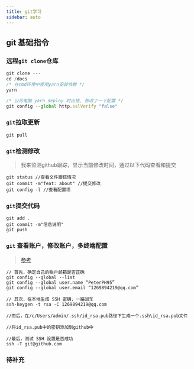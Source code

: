 ```yaml
---
title: git学习
sidebar: auto
---
```


## git 基础指令


### 远程`git clone`仓库
```js
git clone ---
cd /docs
/* 在cmd环境中使用yarn安装依赖 */
yarn

/* 公司电脑 yarn deploy 时出错, 修改了一下配置 */
git config --global http.sslVerify "false"
```

### `git`拉取更新
```git
git pull
```
### `git`检测修改
> 我来监测github跟踪，显示当前修改时间，通过以下代码查看和提交
```git
git status //查看文件跟踪情况
git commit -m"feat: about" //提交修改
git config -l //查看配置项
```

### `git`提交代码
```
git add .
git commit -m"信息说明"
git push
```

### `git` 查看账户，修改账户，多终端配置
> [参考](https://blog.csdn.net/helloasimo/article/details/123778112?ops_request_misc=%257B%2522request%255Fid%2522%253A%2522166374032816781432996870%2522%252C%2522scm%2522%253A%252220140713.130102334..%2522%257D&request_id=166374032816781432996870&biz_id=0&utm_medium=distribute.pc_search_result.none-task-blog-2~all~top_click~default-1-123778112-null-null.142^v48^pc_rank_34_queryrelevant25,201^v3^control_1&utm_term=git%40github.com%3A%20Permission%20denied%20%28publickey%29.&spm=1018.2226.3001.4187)

```git
// 首先，确定自己的账户邮箱是否正确
git config --global --list
git config --global user.name “PeterPH95”
git config --global user.email “1269894219@qq.com”

// 其次，在本地生成 SSH 密钥，一路回车
ssh-keygen -t rsa -C 1269894219@qq.com

//而后，在/c/Users/admin/.ssh/id_rsa.pub路径下生成一个.ssh\id_rsa.pub文件

//将id_rsa.pub中的密钥添加到github中

//最后，测试 SSH 设置是否成功
ssh -T git@github.com
```

### 待补充
